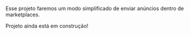 Esse projeto faremos um modo simplificado de enviar anúncios dentro de marketplaces.

Projeto ainda está em construção!

